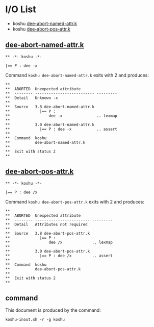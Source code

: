 # I/O List

- koshu [dee-abort-named-attr.k](#dee-abort-named-attrk)
- koshu [dee-abort-pos-attr.k](#dee-abort-pos-attrk)



## [dee-abort-named-attr.k](dee-abort-named-attr.k)

```
** -*- koshu -*-

|== P : dee -x
```

Command `koshu dee-abort-named-attr.k` exits with 2 and produces:

```
**
**  ABORTED  Unexpected attribute
**  -------- -------------------------- ---------
**  Detail   Unknown -x
**
**  Source   3.8 dee-abort-named-attr.k
**             |== P :
**                 dee -x               .. lexmap
**
**           3.0 dee-abort-named-attr.k
**             |== P : dee -x           .. assert
**
**  Command  koshu
**           dee-abort-named-attr.k
**
**  Exit with status 2
**
```



## [dee-abort-pos-attr.k](dee-abort-pos-attr.k)

```
** -*- koshu -*-

|== P : dee /x
```

Command `koshu dee-abort-pos-attr.k` exits with 2 and produces:

```
**
**  ABORTED  Unexpected attribute
**  -------- ------------------------ ---------
**  Detail   Attributes not required
**
**  Source   3.8 dee-abort-pos-attr.k
**             |== P :
**                 dee /x             .. lexmap
**
**           3.0 dee-abort-pos-attr.k
**             |== P : dee /x         .. assert
**
**  Command  koshu
**           dee-abort-pos-attr.k
**
**  Exit with status 2
**
```



## command

This document is produced by the command:

```
koshu-inout.sh -r -g koshu
```
